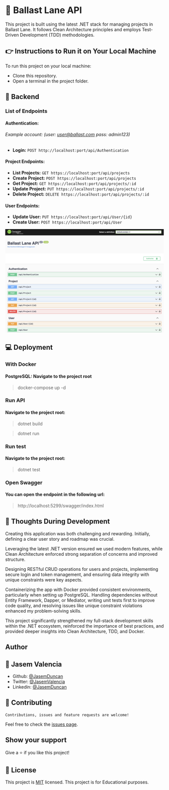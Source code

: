 # 🚀 Ballast Lane API

This project is built using the latest .NET stack for managing projects in Ballast Lane. 
It follows Clean Architecture principles and employs Test-Driven Development (TDD) methodologies.

## 👉 Instructions to Run it on Your Local Machine

To run this project on your local machine:

- Clone this repository.
- Open a terminal in the project folder.

## 🔨 Backend

### List of Endpoints

#### Authentication:

###### Example account: (user: user@ballast.com pass: admin123)

- **Login:** `POST http://localhost:port/api/Authentication`

#### Project Endpoints:
- **List Projects:** `GET https://localhost:port/api/projects`
- **Create Project:** `POST https://localhost:port/api/projects`
- **Get Project:** `GET https://localhost:port/api/projects/:id`
- **Update Project:** `PUT https://localhost:port/api/projects/:id`
- **Delete Project:** `DELETE https://localhost:port/api/projects/:id`

#### User Endpoints:
- **Update User:** `PUT https://localhost:port/api/User/{id}`
- **Create User:** `POST https://localhost:port/api/User`

![screenshot](main.png)


## 💻 Deployment

### With Docker
#### PostgreSQL: Navigate to the project root

> docker-compose up -d

### Run API
#### Navigate to the project root:

> dotnet build

> dotnet run

### Run test
#### Navigate to the project root:
>dotnet test

### Open Swagger
#### You can open the endpoint in the following url:
> http://localhost:5299/swagger/index.html


## 💭 Thoughts During Development

Creating this application was both challenging and rewarding. Initially, defining a clear user story and roadmap was crucial. 

Leveraging the latest .NET version ensured we used modern features, while Clean Architecture enforced strong separation of concerns and improved structure. 

Designing RESTful CRUD operations for users and projects, implementing secure login and token management, and ensuring data integrity with unique constraints were key aspects. 

Containerizing the app with Docker provided consistent environments, particularly when setting up PostgreSQL. Handling dependencies without Entity Framework, Dapper, or Mediator, writing unit tests first to improve code quality, and resolving issues like unique constraint violations enhanced my problem-solving skills. 

This project significantly strengthened my full-stack development skills within the .NET ecosystem, reinforced the importance of best practices, and provided deeper insights into Clean Architecture, TDD, and Docker.

## Author 

## 🎨 **Jasem Valencia**

- Github: [@JasemDuncan](https://github.com/JasemDuncan)
- Twitter: [@JasemValencia](https://twitter.com/JasemValencia)
- Linkedin: [@JasemDuncan](www.linkedin.com/in/Jasem-Duncan-Valencia)

## 🤝 Contributing

    Contributions, issues and feature requests are welcome!

Feel free to check the [issues page](https://github.com/JasemDuncan/Scharff/issues).

## Show your support

Give a ⭐️ if you like this project!

## 📝 License
This project is [MIT](lic.url) licensed.
This project is for Educational purposes.